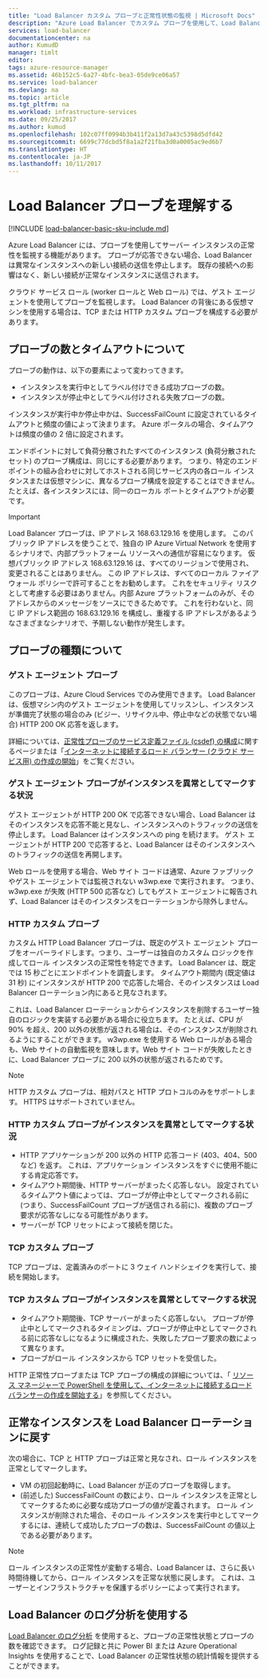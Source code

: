 ```yaml
---
title: "Load Balancer カスタム プローブと正常性状態の監視 | Microsoft Docs"
description: "Azure Load Balancer でカスタム プローブを使用して、Load Balancer の背後にあるインスタンスを監視する方法を説明します"
services: load-balancer
documentationcenter: na
author: KumudD
manager: timlt
editor: 
tags: azure-resource-manager
ms.assetid: 46b152c5-6a27-4bfc-bea3-05de9ce06a57
ms.service: load-balancer
ms.devlang: na
ms.topic: article
ms.tgt_pltfrm: na
ms.workload: infrastructure-services
ms.date: 09/25/2017
ms.author: kumud
ms.openlocfilehash: 102c07ff0994b3b411f2a13d7a43c5398d5dfd42
ms.sourcegitcommit: 6699c77dcbd5f8a1a2f21fba3d0a0005ac9ed6b7
ms.translationtype: HT
ms.contentlocale: ja-JP
ms.lasthandoff: 10/11/2017
---
```

# <a name="understand-load-balancer-probes"></a>Load Balancer プローブを理解する

[!INCLUDE [load-balancer-basic-sku-include.md](../../includes/load-balancer-basic-sku-include.md)]

Azure Load Balancer には、プローブを使用してサーバー インスタンスの正常性を監視する機能があります。 プローブが応答できない場合、Load Balancer は異常なインスタンスへの新しい接続の送信を停止します。 既存の接続への影響はなく、新しい接続が正常なインスタンスに送信されます。

クラウド サービス ロール (worker ロールと Web ロール) では、ゲスト エージェントを使用してプローブを監視します。 Load Balancer の背後にある仮想マシンを使用する場合は、TCP または HTTP カスタム プローブを構成する必要があります。

## <a name="understand-probe-count-and-timeout"></a>プローブの数とタイムアウトについて

プローブの動作は、以下の要素によって変わってきます。

* インスタンスを実行中としてラベル付けできる成功プローブの数。
* インスタンスが停止中としてラベル付けされる失敗プローブの数。

インスタンスが実行中か停止中かは、SuccessFailCount に設定されているタイムアウトと頻度の値によって決まります。 Azure ポータルの場合、タイムアウトは頻度の値の 2 倍に設定されます。

エンドポイントに対して負荷分散されたすべてのインスタンス (負荷分散されたセット) のプローブ構成は、同じにする必要があります。 つまり、特定のエンドポイントの組み合わせに対してホストされる同じサービス内の各ロール インスタンスまたは仮想マシンに、異なるプローブ構成を設定することはできません。 たとえば、各インスタンスには、同一のローカル ポートとタイムアウトが必要です。

> [!IMPORTANT]
> Load Balancer プローブは、IP アドレス 168.63.129.16 を使用します。 このパブリック IP アドレスを使うことで、独自の IP Azure Virtual Network を使用するシナリオで、内部プラットフォーム リソースへの通信が容易になります。 仮想パブリック IP アドレス 168.63.129.16 は、すべてのリージョンで使用され、変更されることはありません。 この IP アドレスは、すべてのローカル ファイアウォール ポリシーで許可することをお勧めします。 これをセキュリティ リスクとして考慮する必要はありません。内部 Azure プラットフォームのみが、そのアドレスからのメッセージをソースにできるためです。 これを行わないと、同じ IP アドレス範囲の 168.63.129.16 を構成し、重複する IP アドレスがあるようなさまざまなシナリオで、予期しない動作が発生します。

## <a name="learn-about-the-types-of-probes"></a>プローブの種類について

### <a name="guest-agent-probe"></a>ゲスト エージェント プローブ

このプローブは、Azure Cloud Services でのみ使用できます。 Load Balancer は、仮想マシン内のゲスト エージェントを使用してリッスンし、インスタンスが準備完了状態の場合のみ (ビジー、リサイクル中、停止中などの状態でない場合) HTTP 200 OK 応答を返します。

詳細については、[正常性プローブのサービス定義ファイル (csdef) の構成](https://msdn.microsoft.com/library/azure/ee758710.aspx)に関するページまたは「[インターネットに接続するロード バランサー (クラウド サービス用) の作成の開始](load-balancer-get-started-internet-classic-cloud.md#check-load-balancer-health-status-for-cloud-services)」をご覧ください。

### <a name="what-makes-a-guest-agent-probe-mark-an-instance-as-unhealthy"></a>ゲスト エージェント プローブがインスタンスを異常としてマークする状況

ゲスト エージェントが HTTP 200 OK で応答できない場合、Load Balancer はそのインスタンスを応答不能と見なし、インスタンスへのトラフィックの送信を停止します。 Load Balancer はインスタンスへの ping を続けます。 ゲスト エージェントが HTTP 200 で応答すると、Load Balancer はそのインスタンスへのトラフィックの送信を再開します。

Web ロールを使用する場合、Web サイト コードは通常、Azure ファブリックやゲスト エージェントでは監視されない w3wp.exe で実行されます。 つまり、w3wp.exe が失敗 (HTTP 500 応答など) してもゲスト エージェントに報告されず、Load Balancer はそのインスタンスをローテーションから除外しません。

### <a name="http-custom-probe"></a>HTTP カスタム プローブ

カスタム HTTP Load Balancer プローブは、既定のゲスト エージェント プローブをオーバーライドします。つまり、ユーザーは独自のカスタム ロジックを作成してロール インスタンスの正常性を特定できます。 Load Balancer は、既定では 15 秒ごとにエンドポイントを調査します。 タイムアウト期間内 (既定値は 31 秒) にインスタンスが HTTP 200 で応答した場合、そのインスタンスは Load Balancer ローテーション内にあると見なされます。

これは、Load Balancer ローテーションからインスタンスを削除するユーザー独自のロジックを実装する必要がある場合に役立ちます。 たとえば、CPU が 90% を超え、200 以外の状態が返される場合は、そのインスタンスが削除されるようにすることができます。 w3wp.exe を使用する Web ロールがある場合も、Web サイトの自動監視を意味します。Web サイト コードが失敗したときに、Load Balancer プローブに 200 以外の状態が返されるためです。

> [!NOTE]
> HTTP カスタム プローブは、相対パスと HTTP プロトコルのみをサポートします。 HTTPS はサポートされていません。

### <a name="what-makes-an-http-custom-probe-mark-an-instance-as-unhealthy"></a>HTTP カスタム プローブがインスタンスを異常としてマークする状況

* HTTP アプリケーションが 200 以外の HTTP 応答コード (403、404、500 など) を返す。 これは、アプリケーション インスタンスをすぐに使用不能にする肯定応答です。
* タイムアウト期間後、HTTP サーバーがまったく応答しない。 設定されているタイムアウト値によっては、プローブが停止中としてマークされる前に (つまり、SuccessFailCount プローブが送信される前に)、複数のプローブ要求が応答なしになる可能性があります。
* サーバーが TCP リセットによって接続を閉じた。

### <a name="tcp-custom-probe"></a>TCP カスタム プローブ

TCP プローブは、定義済みのポートに 3 ウェイ ハンドシェイクを実行して、接続を開始します。

### <a name="what-makes-a-tcp-custom-probe-mark-an-instance-as-unhealthy"></a>TCP カスタム プローブがインスタンスを異常としてマークする状況

* タイムアウト期間後、TCP サーバーがまったく応答しない。 プローブが停止中としてマークされるタイミングは、プローブが停止中としてマークされる前に応答なしになるように構成された、失敗したプローブ要求の数によって異なります。
* プローブがロール インスタンスから TCP リセットを受信した。

HTTP 正常性プローブまたは TCP プローブの構成の詳細については、「 [リソース マネージャーで PowerShell を使用して、インターネットに接続するロード バランサーの作成を開始する](load-balancer-get-started-internet-arm-ps.md)」を参照してください。

## <a name="add-healthy-instances-back-into-load-balancer-rotation"></a>正常なインスタンスを Load Balancer ローテーションに戻す

次の場合に、TCP と HTTP プローブは正常と見なされ、ロール インスタンスを正常としてマークします。

* VM の初回起動時に、Load Balancer が正のプローブを取得します。
* (前述した) SuccessFailCount の数により、ロール インスタンスを正常としてマークするために必要な成功プローブの値が定義されます。 ロール インスタンスが削除された場合、そのロール インスタンスを実行中としてマークするには、連続して成功したプローブの数は、SuccessFailCount の値以上である必要があります。

> [!NOTE]
> ロール インスタンスの正常性が変動する場合、Load Balancer は、さらに長い時間待機してから、ロール インスタンスを正常な状態に戻します。 これは、ユーザーとインフラストラクチャを保護するポリシーによって実行されます。

## <a name="use-log-analytics-for-load-balancer"></a>Load Balancer のログ分析を使用する

[Load Balancer のログ分析](load-balancer-monitor-log.md) を使用すると、プローブの正常性状態とプローブの数を確認できます。 ログ記録と共に Power BI または Azure Operational Insights を使用することで、Load Balancer の正常性状態の統計情報を提供することができます。
